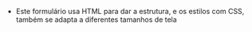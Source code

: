 - Este formulário usa HTML para dar a estrutura, e os estilos com CSS, também se adapta a diferentes tamanhos de tela
